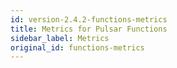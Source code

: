 ```yaml
---
id: version-2.4.2-functions-metrics
title: Metrics for Pulsar Functions
sidebar_label: Metrics
original_id: functions-metrics
---
```


